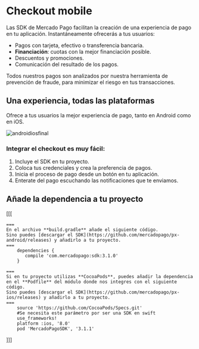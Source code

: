 # Checkout mobile

Las SDK de Mercado Pago facilitan la creación de una experiencia de pago en tu aplicación. Instantáneamente ofrecerás a tus usuarios:
 
 - Pagos con tarjeta, efectivo o transferencia bancaria.
 - **Financiación**: cuotas con la mejor financiación posible. 
 - Descuentos y promociones.
 - Comunicación del resultado de los pagos.

Todos nuestros pagos son analizados por nuestra herramienta de prevención de fraude, para minimizar el riesgo en tus transacciones.


## Una experiencia, todas las plataformas 

Ofrece a tus usuarios la mejor experiencia de pago, tanto en Android como en iOS. 

![androidiosfinal](https://user-images.githubusercontent.com/8038535/27835532-f47863c2-60a0-11e7-80d0-26f0b4d4c4d1.png)


### Integrar el checkout es muy fácil:

1. Incluye el SDK en tu proyecto.
1. Coloca tus credenciales y crea la preferencia de pagos.
1. Inicia el proceso de pago desde un botón en tu aplicación.
1. Enterate del pago escuchando las notificaciones que te enviamos.


## Añade la dependencia a tu proyecto
[[[
```Android
===
En el archivo **build.gradle** añade el siguiente código.
Sino puedes [descargar el SDK](https://github.com/mercadopago/px-android/releases) y añadirlo a tu proyecto. 
===
    dependencies {
       compile 'com.mercadopago:sdk:3.1.0'
    }
```
```ios
===
Si en tu proyecto utilizas **CocoaPods**, puedes añadir la dependencia en el **Podfile** del módulo donde nos integres con el siguiente código.
Sino puedes [descargar el SDK](https://github.com/mercadopago/px-ios/releases) y añadirlo a tu proyecto.
===
    source 'https://github.com/CocoaPods/Specs.git'
	#Se necesita este parámetro por ser una SDK en swift
    use_frameworks!
    platform :ios, '8.0'
    pod 'MercadoPagoSDK', '3.1.1'
```
]]]


